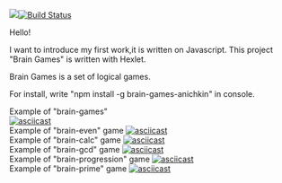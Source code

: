 <a href="https://codeclimate.com/github/FedirAnichkin/project-lvl1-s490/maintainability"><img src="https://api.codeclimate.com/v1/badges/0110915be1bcc8627286/maintainability" /></a>[![Build Status](https://travis-ci.com/FedirAnichkin/project-lvl1-s490.svg?branch=master)](https://travis-ci.com/FedirAnichkin/project-lvl1-s490)

Hello!

I want to introduce my first work,it is written on Javascript.
This project "Brain Games" is written with Hexlet.

Brain Games is a set of logical games.

For install, write "npm install -g brain-games-anichkin" in console.

Example of "brain-games"      
[![asciicast](https://asciinema.org/a/626bwpjzg9BXQeyrMFQAROrv1.svg)](https://asciinema.org/a/626bwpjzg9BXQeyrMFQAROrv1)     
Example of "brain-even" game
[![asciicast](https://asciinema.org/a/mOU2Urg6TyWBLvPGYBC1bxds8.svg)](https://asciinema.org/a/mOU2Urg6TyWBLvPGYBC1bxds8)     
Example of "brain-calc" game
[![asciicast](https://asciinema.org/a/P1z5rJOJ0ftQZaCavJMrfw9Bz.svg)](https://asciinema.org/a/P1z5rJOJ0ftQZaCavJMrfw9Bz)      
Example of "brain-gcd" game
[![asciicast](https://asciinema.org/a/DZFWYyhyIMnIMJ6AgYzhSZz3I.svg)](https://asciinema.org/a/DZFWYyhyIMnIMJ6AgYzhSZz3I)      
Example of "brain-progression" game
[![asciicast](https://asciinema.org/a/zRbkoMgN5tabgmvrrX2aR6gbV.svg)](https://asciinema.org/a/zRbkoMgN5tabgmvrrX2aR6gbV)      
Example of "brain-prime" game
[![asciicast](https://asciinema.org/a/zfDY9VWnCWBlyjDjMV5mCzFyz.svg)](https://asciinema.org/a/zfDY9VWnCWBlyjDjMV5mCzFyz)

